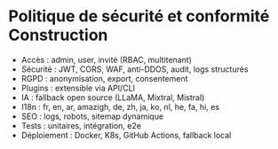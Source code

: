 # Politique de sécurité et conformité Construction

- Accès : admin, user, invité (RBAC, multitenant)
- Sécurité : JWT, CORS, WAF, anti-DDOS, audit, logs structurés
- RGPD : anonymisation, export, consentement
- Plugins : extensible via API/CLI
- IA : fallback open source (LLaMA, Mixtral, Mistral)
- I18n : fr, en, ar, amazigh, de, zh, ja, ko, nl, he, fa, hi, es
- SEO : logs, robots, sitemap dynamique
- Tests : unitaires, intégration, e2e
- Déploiement : Docker, K8s, GitHub Actions, fallback local
